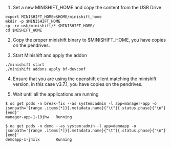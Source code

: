 1. Set a new MINISHIFT_HOME and copy the content from the USB Drive
```
export MINISHIFT_HOME=$HOME/minishift_home
mkdir -p $MINISHIFT_HOME
cp -rv usb/minishift/* $MINISHIFT_HOME/
cd $MISHIFT_HOME 
```

2. Copy the proper minishift binary to $MINISHIFT_HOME, you have copies on the pendrives.

3.  Start Minishift and apply the addon 

```
./minishift start 
./minishift addons apply bf-devconf
```

4. Ensure that you are using the openshift client matching the minishift version, in this case v3.7.1, you have copies on the pendrives.

5. Wait until all the applications are running

  ```
  $ oc get pods -n break-fix --as system:admin -l app=manager-app -o jsonpath='{range .items[*]}{.metadata.name}{"\t"}{.status.phase}{"\n"}{end}'
  manager-app-1-19jhw   Running

  $ oc get pods -n demo --as system:admin -l app=demoapp -o jsonpath='{range .items[*]}{.metadata.name}{"\t"}{.status.phase}{"\n"}{end}'
  demoapp-1-j4xlx       Running
  ```

